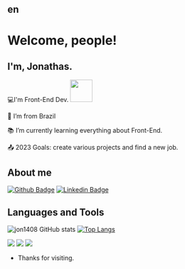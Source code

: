 ## en

# Welcome, people!

## I'm, Jonathas.

💻I'm Front-End Dev. <img src="https://github.com/TheDudeThatCode/TheDudeThatCode/blob/master/Assets/Developer.gif?raw=true" width="50">

🏡 I’m from Brazil

📚 I’m currently learning everything about Front-End.

📤 2023 Goals: create various projects and find a new job.

## About me

[![Github Badge](https://img.shields.io/badge/-Github-000?style=flat-square&logo=Github&logoColor=white&link=https://github.com/jon1408)](https://github.com/jon1408)
[![Linkedin Badge](https://img.shields.io/badge/-LinkedIn-blue?style=flat-square&logo=Linkedin&logoColor=white&link=https://www.linkedin.com/in/jonathasfs)](https://www.linkedin.com/in/jonathasfs)

## Languages and Tools
![jon1408 GitHub stats](https://github-readme-stats.vercel.app/api?username=jon1408&theme=merko&show_icons=true)
[![Top Langs](https://github-readme-stats.vercel.app/api/top-langs/?username=jon1408&layout=compact)](https://github.com/jon1408/github-readme-stats)
<!--[![jon1408 GitHub stats](https://github-readme-stats.vercel.app/api?username=jon1408)](https://github.com/jon1408/github-readme-stats)-->

<code><img src="https://img.shields.io/badge/HTML5-E34F26?style=for-the-badge&logo=html5&logoColor=white"></code>
<code><img src="https://img.shields.io/badge/CSS3-1572B6?style=for-the-badge&logo=css3&logoColor=white"></code>
<code><img src="https://img.shields.io/badge/JavaScript-323330?style=for-the-badge&logo=javascript&logoColor=F7DF1E"></code>

- Thanks for visiting.




<!--

- Enjoy it!! o/

**jon1408/jon1408** is a ✨ _special_ ✨ repository because its `README.md` (this file) appears on your GitHub profile.

Here are some ideas to get you started:

- 🔭 I’m currently working on ...
- 🌱 I’m currently learning ...
- 👯 I’m looking to collaborate on ...
- 🤔 I’m looking for help with ...
- 💬 Ask me about ...
- 📫 How to reach me: ...
- 😄 Pronouns: ...
- ⚡ Fun fact: ...
-->
